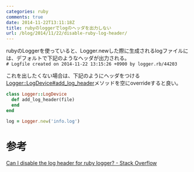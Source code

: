 ```yaml
---
categories: ruby
comments: true
date: 2014-11-22T13:11:18Z
title: rubyのloggerでlogのヘッダを出力しない
url: /blog/2014/11/22/disable-ruby-log-header/
---
```


rubyのLoggerを使っていると、Logger.newした際に生成されるlogファイルには、デフォルトで下記のようなヘッダが出力される。  
`# Logfile created on 2014-11-22 13:15:26 +0900 by logger.rb/44203`  

これを出したくない場合は、下記のようにヘッダをつける[Logger::LogDevice#add_log_header](https://github.com/ruby/ruby/blob/trunk/lib/logger.rb#L649-L653)メソッドを空にoverrideすると良い。

```ruby
class Logger::LogDevice
  def add_log_header(file)
  end
end

log = Logger.new('info.log')
```

# 参考
[Can I disable the log header for ruby logger? - Stack Overflow](http://stackoverflow.com/questions/4096336/can-i-disable-the-log-header-for-ruby-logger)
